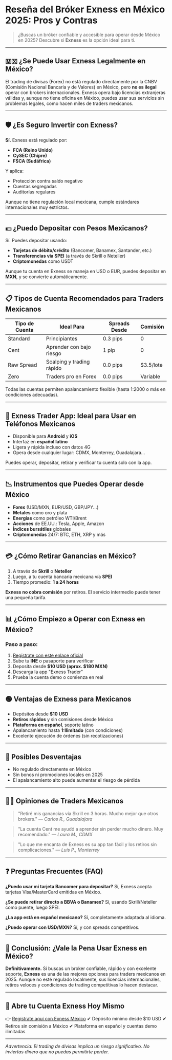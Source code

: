 # Reseña del Bróker Exness en México 2025: Pros y Contras

> ¿Buscas un bróker confiable y accesible para operar desde México en 2025? Descubre si **Exness** es la opción ideal para ti.

---

## 🇲🇽 ¿Se Puede Usar Exness Legalmente en México?

El trading de divisas (Forex) no está regulado directamente por la CNBV (Comisión Nacional Bancaria y de Valores) en México, pero **no es ilegal** operar con brokers internacionales. Exness opera bajo licencias extranjeras válidas y, aunque no tiene oficina en México, puedes usar sus servicios sin problemas legales, como hacen miles de traders mexicanos.

---

## 🛡️ ¿Es Seguro Invertir con Exness?

**Sí.** Exness está regulado por:

* **FCA (Reino Unido)**
* **CySEC (Chipre)**
* **FSCA (Sudáfrica)**

Y aplica:

* Protección contra saldo negativo
* Cuentas segregadas
* Auditorías regulares

Aunque no tiene regulación local mexicana, cumple estándares internacionales muy estrictos.

---

## 💵 ¿Puedo Depositar con Pesos Mexicanos?

Sí. Puedes depositar usando:

* **Tarjetas de débito/crédito** (Bancomer, Banamex, Santander, etc.)
* **Transferencias via SPEI** (a través de Skrill o Neteller)
* **Criptomonedas** como USDT

Aunque tu cuenta en Exness se maneja en USD o EUR, puedes depositar en **MXN**, y se convierte automáticamente.

---

## 📋 Tipos de Cuenta Recomendados para Traders Mexicanos

| Tipo de Cuenta | Ideal Para                | Spreads Desde | Comisión   |
| -------------- | ------------------------- | ------------- | ---------- |
| Standard       | Principiantes             | 0.3 pips      | 0          |
| Cent           | Aprender con bajo riesgo  | 1 pip         | 0          |
| Raw Spread     | Scalping y trading rápido | 0.0 pips      | \$3.5/lote |
| Zero           | Traders pro en Forex      | 0.0 pips      | Variable   |

Todas las cuentas permiten apalancamiento flexible (hasta 1:2000 o más en condiciones adecuadas).

---

## 📱 Exness Trader App: Ideal para Usar en Teléfonos Mexicanos

* Disponible para **Android** y **iOS**
* Interfaz en **español latino**
* Ligera y rápida incluso con datos 4G
* Opera desde cualquier lugar: CDMX, Monterrey, Guadalajara...

Puedes operar, depositar, retirar y verificar tu cuenta solo con la app.

---

## 📉 Instrumentos que Puedes Operar desde México

* **Forex** (USD/MXN, EUR/USD, GBP/JPY...)
* **Metales** como oro y plata
* **Energías** como petróleo WTI/Brent
* **Acciones** de EE.UU.: Tesla, Apple, Amazon
* **Índices bursátiles** globales
* **Criptomonedas** 24/7: BTC, ETH, XRP y más

---

## 💳 ¿Cómo Retirar Ganancias en México?

1. A través de **Skrill** o **Neteller**
2. Luego, a tu cuenta bancaria mexicana vía **SPEI**
3. Tiempo promedio: **1 a 24 horas**

**Exness no cobra comisión** por retiros. El servicio intermedio puede tener una pequeña tarifa.

---

## 📊 ¿Cómo Empiezo a Operar con Exness en México?

### Paso a paso:

1. [Regístrate con este enlace oficial](https://one.exnesstrack.org/boarding/sign-up/a/english23)
2. Sube tu **INE** o pasaporte para verificar
3. Deposita desde **\$10 USD (aprox. \$180 MXN)**
4. Descarga la app "Exness Trader"
5. Prueba la cuenta demo o comienza en real

---

## 🟢 Ventajas de Exness para Mexicanos

* Depósitos desde **\$10 USD**
* **Retiros rápidos** y sin comisiones desde México
* **Plataforma en español**, soporte latino
* Apalancamiento hasta **1\:Ilimitado** (con condiciones)
* Excelente ejecución de órdenes (sin recotizaciones)

---

## 🔴 Posibles Desventajas

* No regulado directamente en México
* Sin bonos ni promociones locales en 2025
* El apalancamiento alto puede aumentar el riesgo de pérdida

---

## 🧑‍🏫 Opiniones de Traders Mexicanos

> "Retiré mis ganancias vía Skrill en 3 horas. Mucho mejor que otros brokers."
> — *Carlos R., Guadalajara*

> "La cuenta Cent me ayudó a aprender sin perder mucho dinero. Muy recomendado."
> — *Laura M., CDMX*

> "Lo que me encanta de Exness es su app tan fácil y los retiros sin complicaciones."
> — *Luis P., Monterrey*

---

## ❓ Preguntas Frecuentes (FAQ)

**¿Puedo usar mi tarjeta Bancomer para depositar?**
Sí, Exness acepta tarjetas Visa/MasterCard emitidas en México.

**¿Se puede retirar directo a BBVA o Banamex?**
Sí, usando Skrill/Neteller como puente, luego SPEI.

**¿La app está en español mexicano?**
Sí, completamente adaptada al idioma.

**¿Puedo operar con USD/MXN?**
Sí, y con spreads competitivos.

---

## 🎯 Conclusión: ¿Vale la Pena Usar Exness en México?

**Definitivamente.** Si buscas un broker confiable, rápido y con excelente soporte, **Exness** es una de las mejores opciones para traders mexicanos en 2025. Aunque no esté regulado localmente, sus licencias internacionales, retiros veloces y condiciones de trading competitivas lo hacen destacar.

---

## 🔗 Abre tu Cuenta Exness Hoy Mismo

👉 [Regístrate aquí con Exness México](https://one.exnesstrack.org/boarding/sign-up/a/english23)
✔ Depósito mínimo desde \$10 USD
✔ Retiros sin comisión a México
✔ Plataforma en español y cuentas demo ilimitadas

---

*Advertencia: El trading de divisas implica un riesgo significativo. No inviertas dinero que no puedas permitirte perder.*
